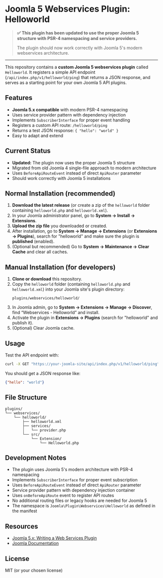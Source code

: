 # Joomla 5 Webservices Plugin: Helloworld

> **✅ This plugin has been updated to use the proper Joomla 5 structure with PSR-4 namespacing and service providers.**
>  
> The plugin should now work correctly with Joomla 5's modern webservices architecture.

---

This repository contains a **custom Joomla 5 webservices plugin** called `Helloworld`. It registers a simple API endpoint (`/api/index.php/v1/helloworld/ping`) that returns a JSON response, and serves as a starting point for your own Joomla 5 API plugins.

## Features

- **Joomla 5.x compatible** with modern PSR-4 namespacing
- Uses service provider pattern with dependency injection
- Implements `SubscriberInterface` for proper event handling
- Registers a custom API route: `/helloworld/ping`
- Returns a test JSON response: `{ "hello": "world" }`
- Easy to adapt and extend

## Current Status

- **Updated:** The plugin now uses the proper Joomla 5 structure
- Migrated from old Joomla 4 single-file approach to modern architecture
- Uses `BeforeApiRouteEvent` instead of direct `ApiRouter` parameter
- Should work correctly with Joomla 5 installations

## Normal Installation (recommended)

1. **Download the latest release** (or create a zip of the `helloworld` folder containing `helloworld.php` and `helloworld.xml`).
2. In your Joomla administrator panel, go to **System → Install → Extensions**.
3. **Upload the zip file** you downloaded or created.
4. After installation, go to **System → Manage → Extensions** (or **Extensions → Plugins**), search for "helloworld" and make sure the plugin is **published** (enabled).
5. (Optional but recommended) Go to **System → Maintenance → Clear Cache** and clear all caches.

## Manual Installation (for developers)

1. **Clone or download** this repository.
2. Copy the `helloworld` folder (containing `helloworld.php` and `helloworld.xml`) into your Joomla site's plugin directory:  
   ```
   plugins/webservices/helloworld/
   ```
3. In Joomla admin, go to **System → Extensions → Manage → Discover**, find “Webservices - Helloworld” and install.
4. Activate the plugin in **Extensions → Plugins** (search for "helloworld" and publish it).
5. (Optional) Clear Joomla cache.

## Usage

Test the API endpoint with:

```bash
curl -X GET "https://your-joomla-site/api/index.php/v1/helloworld/ping"
```

You should get a JSON response like:
```json
{"hello": "world"}
```

## File Structure

```
plugins/
└── webservices/
    └── helloworld/
        ├── helloworld.xml
        ├── services/
        │   └── provider.php
        └── src/
            └── Extension/
                └── Helloworld.php
```

## Development Notes

- The plugin uses Joomla 5's modern architecture with PSR-4 namespacing
- Implements `SubscriberInterface` for proper event subscription
- Uses `BeforeApiRouteEvent` instead of direct `ApiRouter` parameter
- Service provider pattern with dependency injection container
- Uses `onBeforeApiRoute` event to register API routes
- No additional routing files or legacy hooks are needed for Joomla 5
- The namespace is `Joomla\Plugin\Webservices\Helloworld` as defined in the manifest


## Resources

- [Joomla 5.x: Writing a Web Services Plugin](https://docs.joomla.org/J5.x:Writing_a_Web_Services_Plugin)
- [Joomla Documentation](https://docs.joomla.org/)

## License

MIT (or your chosen license)

